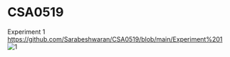 # CSA0519
Experiment 1 https://github.com/Sarabeshwaran/CSA0519/blob/main/Experiment%201
![1](https://user-images.githubusercontent.com/113020922/191171013-481f23d2-b676-40d4-978d-69a38ff22932.JPG)
